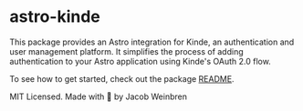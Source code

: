 # astro-kinde

This package provides an Astro integration for Kinde, an authentication and user management platform. It simplifies the process of adding authentication to your Astro application using Kinde's OAuth 2.0 flow.

To see how to get started, check out the package [README](./package/README.md).

MIT Licensed. Made with 🐢 by Jacob Weinbren
